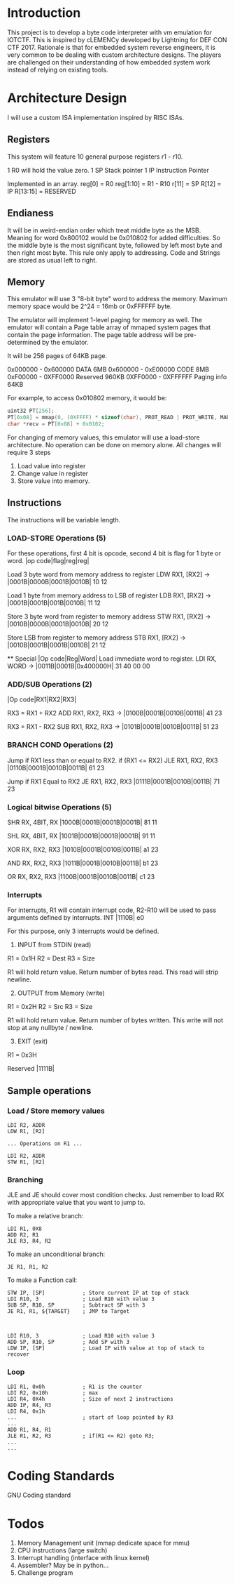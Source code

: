 # Introduction

This project is to develop a byte code interpreter with vm emulation for IOTCTF. This is inspired by cLEMENCy developed by Lightning for DEF CON CTF 2017. Rationale is that for embedded system reverse engineers, it is very common to be dealing with custom architecture designs. The players are challenged on their understanding of how embedded system work instead of relying on existing tools.

# Architecture Design

I will use a custom ISA implementation inspired by RISC ISAs. 

## Registers

This system will feature 10 general purpose registers r1 - r10.


1 R0 will hold the value zero.
1 SP Stack pointer
1 IP Instruction Pointer

Implemented in an array.
reg[0] = R0
reg[1:10] = R1 - R10
r[11] = SP
R[12] = IP
R[13:15] = RESERVED

## Endianess
It will be in weird-endian order which treat middle byte as the MSB. Meaning for word 0x800102 would be 0x010802 for added difficulties. So the middle byte is the most significant byte, followed by left most byte and then right most byte. This rule only apply to addressing. Code and Strings are stored as usual left to right.

## Memory

This emulator will use 3 "8-bit byte" word to address the memory. Maximum memory space would be 2^24 = 16mb or 0xFFFFFF byte.

The emulator will implement 1-level paging for memory as well. The emulator will contain a Page table array of mmaped system pages that contain the page information. The page table address will be pre-determined by the emulator.

It will be 256 pages of 64KB page.

0x000000 - 0x600000 DATA 			6MB
0x600000 - 0xE00000 CODE 			8MB
0xF00000 - 0XFF0000 Reserved 		960KB
0XFF0000 - 0XFFFFFF Paging info     64KB

For example, to access 0x010802 memory, it would be:
```C
uint32 PT[256];
PT[0x08] = mmap(0, (0XFFFF) * sizeof(char), PROT_READ | PROT_WRITE, MAP_PRIVATE | MAP_ANON, -1, 0);
char *recv = PT[0x08] + 0x0102;
```

For changing of memory values, this emulator will use a load-store architecture. No operation can be done on memory alone. All changes will require 3 steps

1. Load value into register
2. Change value in register
3. Store value into memory.

## Instructions

The instructions will be variable length.

### LOAD-STORE Operations (5)

For these operations, first 4 bit is opcode, second 4 bit is flag for 1 byte or word. |op code|flag|reg|reg|

Load 3 byte word from memory address to register
LDW RX1, [RX2] -> |0001B|0000B|0001B|0010B|
10 12

Load 1 byte from memory address to LSB of register
LDB RX1, [RX2] -> |0001B|0001B|001B|0010B|
11 12

Store 3 byte word from register to memory address 
STW RX1, [RX2] -> |0010B|0000B|0001B|0010B|
20 12

Store LSB from register to memory address
STB RX1, [RX2] -> |0010B|0001B|0001B|0010B|
21 12

** Special 
|Op code|Reg|Word|
Load immediate word to register.
LDI RX, WORD -> |0011B|0001B|0x400000H|
31 40 00 00

### ADD/SUB Operations (2)

|Op code|RX1|RX2|RX3|

RX3 = RX1 + RX2
ADD RX1, RX2, RX3 -> |0100B|0001B|0010B|0011B|
41 23

RX3 = RX1 - RX2
SUB RX1, RX2, RX3 -> |0101B|0001B|0010B|0011B|
51 23

### BRANCH COND Operations (2)

Jump if RX1 less than or equal to RX2. if (RX1 <= RX2)
JLE RX1, RX2, RX3	|0110B|0001B|0010B|0011B|
61 23

Jump if RX1 Equal to RX2
JE RX1, RX2, RX3	|0111B|0001B|0010B|0011B|
71 23

### Logical bitwise Operations (5)

SHR RX, 4BIT, RX     |1000B|0001B|0001B|0001B|
81 11

SHL RX, 4BIT, RX 	 |1001B|0001B|0001B|0001B|
91 11

XOR RX, RX2, RX3     |1010B|0001B|0010B|0011B|
a1 23

AND RX, RX2, RX3     |1011B|0001B|0010B|0011B|
b1 23

OR  RX, RX2, RX3     |1100B|0001B|0010B|0011B|
c1 23

### Interrupts

For interrupts, R1 will contain interrupt code, R2-R10 will be used to pass arguments defined by interrupts.
INT 			|1110B|
e0

For this purpose, only 3 interrupts would be defined.

1. INPUT from STDIN 	(read)

R1 = 0x1H
R2 = Dest
R3 = Size

R1 will hold return value. Return number of bytes read. This read will strip newline.

2. OUTPUT from Memory 	(write)

R1 = 0x2H
R2 = Src
R3 = Size

R1 will hold return value. Return number of bytes written. This write will not stop at any nullbyte / newline.

3. EXIT 				(exit)

R1 = 0x3H

Reserved		|1111B|

## Sample operations

### Load / Store memory values

```
LDI R2, ADDR
LDW R1, [R2]

... Operations on R1 ...

LDI R2, ADDR
STW R1, [R2]
```
### Branching

JLE and JE should cover most condition checks. Just remember to load RX with appropriate value that you want to jump to.

To make a relative branch:

```
LDI R1, 0X8
ADD R2, R1
JLE R3, R4, R2
```
To make an unconditional branch:

```
JE R1, R1, R2
```
To make a Function call:

```
STW IP, [SP]			; Store current IP at top of stack
LDI R10, 3				; Load R10 with value 3
SUB SP, R10, SP 		; Subtract SP with 3
JE R1, R1, ${TARGET} 	; JMP to Target



LDI R10, 3 				; Load R10 with value 3
ADD SP, R10, SP 		; Add SP with 3
LDW IP, [SP] 			; Load IP with value at top of stack to recover
```

### Loop

```
LDI R1, 0x0h			; R1 is the counter
LDI R2, 0x10h			; max
LDI R4, 0X4h 			; Size of next 2 instructions
ADD IP, R4, R3
LDI R4, 0x1h
...						; start of loop pointed by R3
...
ADD R1, R4, R1 			
JLE R1, R2, R3 			; if(R1 <= R2) goto R3;
...
...
```

# Coding Standards

GNU Coding standard


# Todos

1. Memory Management unit (mmap dedicate space for mmu)
2. CPU instructions (large switch)
3. Interrupt handling (interface with linux kernel)
4. Assembler? May be in python...
5. Challenge program
